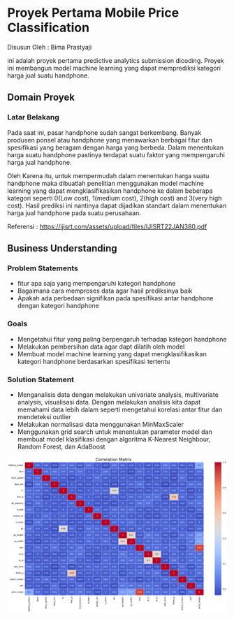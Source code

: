 # Proyek Pertama Mobile Price Classification

Disusun Oleh : Bima Prastyaji

ini adalah proyek pertama predictive analytics submission dicoding. Proyek ini membangun model machine learning yang dapat memprediksi kategori harga jual suatu handphone.


## Domain Proyek

### Latar Belakang

Pada saat ini, pasar handphone sudah sangat berkembang.
Banyak produsen ponsel atau handphone yang menawarkan berbagai fitur dan spesifikasi yang beragam dengan harga yang berbeda. Dalam menentukan harga suatu handphone pastinya terdapat suatu faktor yang mempengaruhi harga jual handphone.

Oleh Karena itu, untuk mempermudah dalam menentukan harga suatu handphone maka dibuatlah penelitian menggunakan model machine learning yang dapat mengklasifikasikan handphone ke dalam beberapa kategori seperti 0(Low cost), 1(medium cost), 2(high cost) and 3(very high cost). Hasil prediksi ini nantinya dapat dijadikan standart dalam menentukan harga jual handphone pada suatu perusahaan.

Referensi : https://ijisrt.com/assets/upload/files/IJISRT22JAN380.pdf

## Business Understanding
### Problem Statements
- fitur apa saja yang mempengaruhi kategori handphone
- Bagaimana cara memproses data agar hasil prediksinya baik
- Apakah ada perbedaan signifikan pada spesifikasi antar handphone dengan kategori handphone

### Goals
- Mengetahui fitur yang paling berpengaruh terhadap kategori handphone
- Melakukan pembersihan data agar dapt dilatih oleh model
- Membuat model machine learning yang dapat mengklasifikasikan kategori handphone berdasarkan spesifikasi tertentu

### Solution Statement
- Menganalisis data dengan melakukan univariate analysis, multivariate analysis, visualisasi data. Dengan melakukan analisis kita dapat memahami data lebih dalam seperti mengetahui korelasi antar fitur dan mendeteksi outlier
- Melakukan normalisasi data menggunakan MinMaxScaler
- Menggunakan grid search untuk menentukan parameter model dan membuat model klasifikasi dengan algoritma K-Nearest Neighbour, Random Forest, dan AdaBoost

![correlation image](Predictive%20Section/Images/correlation_matrix.png)
